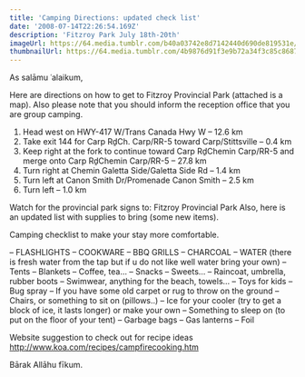 ```yaml
---
title: 'Camping Directions: updated check list'
date: '2008-07-14T22:26:54.169Z'
description: 'Fitzroy Park July 18th-20th'
imageUrl: https://64.media.tumblr.com/b40a03742e8d7142440d690de819531e/tumblr_obl0niwrTY1sl74w9o3_1280.jpg
thumbnailUrl: https://64.media.tumblr.com/4b9876d91f3e9b72a34f3c85c868703f/tumblr_obl0niwrTY1sl74w9o1_1280.jpg
---
```


As salāmu ʿalaikum,

Here are directions on how to get to Fitzroy Provincial Park (attached is a map). Also please note that you should inform the reception office that you are group camping.

1. Head west on HWY-417 W/Trans Canada Hwy W – 12.6 km
2. Take exit 144 for Carp RḏCh. Carp/RR-5 toward Carp/Stittsville – 0.4 km
3. Keep right at the fork to continue toward Carp RḏChemin Carp/RR-5 and merge onto Carp RḏChemin Carp/RR-5 – 27.8 km
4. Turn right at Chemin Galetta Side/Galetta Side Rd – 1.4 km
5. Turn left at Canon Smith Dr/Promenade Canon Smith – 2.5 km
6. Turn left – 1.0 km

Watch for the provincial park signs to: Fitzroy Provincial Park
Also, here is an updated list with supplies to bring (some new items).

Camping checklist to make your stay more comfortable.

– FLASHLIGHTS
– COOKWARE
– BBQ GRILLS
– CHARCOAL
– WATER (there is fresh water from the tap but if u do not like well water bring your own)
– Tents
– Blankets
– Coffee, tea…
– Snacks
– Sweets…
– Raincoat, umbrella, rubber boots
– Swimwear, anything for the beach, towels…
– Toys for kids
– Bug spray
– If you have some old carpet or rug to throw on the ground
– Chairs, or something to sit on (pillows..)
– Ice for your cooler (try to get a block of ice, it lasts longer) or make your own
– Something to sleep on (to put on the floor of your tent)
– Garbage bags
– Gas lanterns
– Foil

Website suggestion to check out for recipe ideas
http://www.koa.com/recipes/campfirecooking.htm

Bārak Allāhu fīkum.
